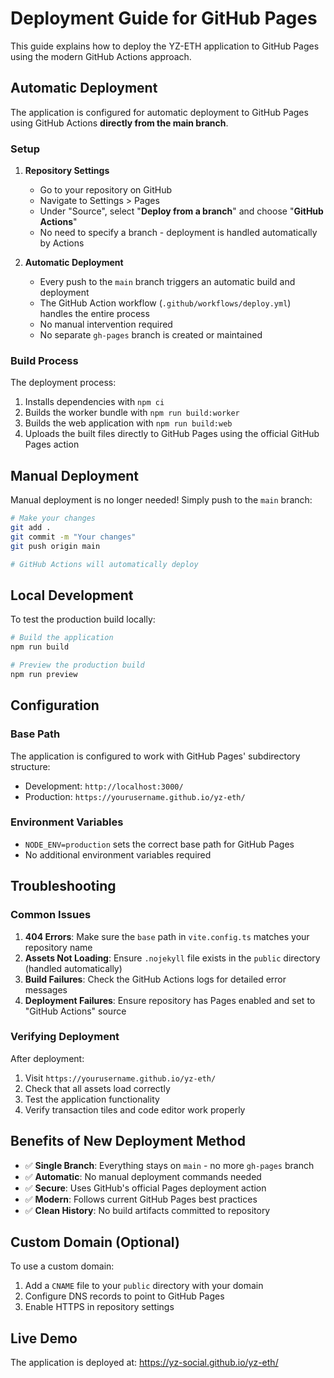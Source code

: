 # Deployment Guide for GitHub Pages

This guide explains how to deploy the YZ-ETH application to GitHub Pages using the modern GitHub Actions approach.

## Automatic Deployment

The application is configured for automatic deployment to GitHub Pages using GitHub Actions **directly from the main branch**.

### Setup

1. **Repository Settings**
   - Go to your repository on GitHub
   - Navigate to Settings > Pages
   - Under "Source", select "**Deploy from a branch**" and choose "**GitHub Actions**"
   - No need to specify a branch - deployment is handled automatically by Actions

2. **Automatic Deployment**
   - Every push to the `main` branch triggers an automatic build and deployment
   - The GitHub Action workflow (`.github/workflows/deploy.yml`) handles the entire process
   - No manual intervention required
   - No separate `gh-pages` branch is created or maintained

### Build Process

The deployment process:
1. Installs dependencies with `npm ci`
2. Builds the worker bundle with `npm run build:worker`
3. Builds the web application with `npm run build:web`
4. Uploads the built files directly to GitHub Pages using the official GitHub Pages action

## Manual Deployment

Manual deployment is no longer needed! Simply push to the `main` branch:

```bash
# Make your changes
git add .
git commit -m "Your changes"
git push origin main

# GitHub Actions will automatically deploy
```

## Local Development

To test the production build locally:

```bash
# Build the application
npm run build

# Preview the production build
npm run preview
```

## Configuration

### Base Path
The application is configured to work with GitHub Pages' subdirectory structure:
- Development: `http://localhost:3000/`
- Production: `https://yourusername.github.io/yz-eth/`

### Environment Variables
- `NODE_ENV=production` sets the correct base path for GitHub Pages
- No additional environment variables required

## Troubleshooting

### Common Issues

1. **404 Errors**: Make sure the `base` path in `vite.config.ts` matches your repository name
2. **Assets Not Loading**: Ensure `.nojekyll` file exists in the `public` directory (handled automatically)
3. **Build Failures**: Check the GitHub Actions logs for detailed error messages
4. **Deployment Failures**: Ensure repository has Pages enabled and set to "GitHub Actions" source

### Verifying Deployment

After deployment:
1. Visit `https://yourusername.github.io/yz-eth/`
2. Check that all assets load correctly
3. Test the application functionality
4. Verify transaction tiles and code editor work properly

## Benefits of New Deployment Method

- ✅ **Single Branch**: Everything stays on `main` - no more `gh-pages` branch
- ✅ **Automatic**: No manual deployment commands needed
- ✅ **Secure**: Uses GitHub's official Pages deployment action
- ✅ **Modern**: Follows current GitHub Pages best practices
- ✅ **Clean History**: No build artifacts committed to repository

## Custom Domain (Optional)

To use a custom domain:
1. Add a `CNAME` file to your `public` directory with your domain
2. Configure DNS records to point to GitHub Pages
3. Enable HTTPS in repository settings

## Live Demo

The application is deployed at: https://yz-social.github.io/yz-eth/ 